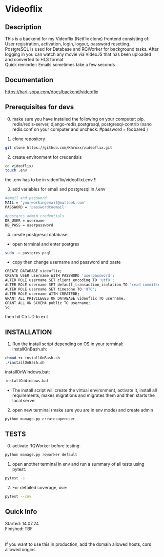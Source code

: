 # Videoflix
## Description
This is a backend for my Videoflix (Netflix clone) frontend consisting of:<br>
User registration, activation, login, logout, password resetting. <br>
PostgreSQL is used for Database and RQWorker for background tasks.
After logging in you can watch any movie via VideoJS that has been uploaded and converted to HLS format <br>
Quick reminder: Emails sometimes take a few seconds 

## Documentation
https://bari-sopa.com/docs/backend/videoflix


## Prerequisites for devs

0. make sure you have installed the following on your computer:
pip, redis/redis-server, django-redis,postgresql, postgresql-contrib
(nano redis.conf on your computer and uncheck:
 #password = foobared 
)

1. clone repository
```bash
git clone https://github.com/Khroxx/videoflix.git
```

2. create environment for credentials
```bash 
cd videoflix/
touch .env
```
the .env has to be in videoflix/videoflix/.env !!

3. add variables for email and postgresql in /.env 
```bash
#email and password
MAIL = 'yourworkingemail@outlook.com'
PASSWORD = 'passwordtoemail'

#postgres admin credentials
DB_USER = username
DB_PASS = userpassword
```

4. create postgresql database
- open terminal and enter postgres
```bash 
sudo -u postgres psql
```
- copy then change username and password and paste
```bash
CREATE DATABASE videoflix; 
CREATE USER username WITH PASSWORD 'userpassword';
ALTER ROLE username SET client_encoding TO 'utf8'; 
ALTER ROLE username SET default_transaction_isolation TO 'read committed';
ALTER ROLE username SET timezone TO 'UTC';
ALTER ROLE username WITH CREATEDB;
GRANT ALL PRIVILEGES ON DATABASE videoflix TO username;
GRANT ALL ON SCHEMA public TO username;
\q
```
then hit Ctrl+D to exit


## INSTALLATION

1. Run the install script depending on OS in your terminal: <br>
installOnBash.sh: <br>
```bash
chmod +x installOnBash.sh
./installOnBash.sh
```

installOnWindows.bat: <br>
```bash
installOnWindows.bat
```

- The install script will create the virtual environment, activate it, install all requirements, makes migrations and migrates them and then starts the local server

2. open new terminal (make sure you are in env mode) and create admin
```bash
python manage.py createsuperuser
```


## TESTS

0. activate RQWorker before testing:
```bash
python manage.py rqworker default
```

1. open another terminal in env and run a summary of all tests using pytest:
```bash
pytest -s
```

2. For detailed coverage, use:
```bash
pytest --cov
```


## Quick Info
Started: 14.07.24 <br>
Finished: TBF <br>
<br><br>
If you want to use this in production, add the domain allowed hosts, cors allowed origins